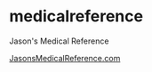 # medicalreference
Jason's Medical Reference

[JasonsMedicalReference.com](https://jasonsmedicalreference.com/)